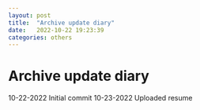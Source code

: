 ```yaml
---
layout: post
title:  "Archive update diary"
date:   2022-10-22 19:23:39
categories: others
---
```

<h1>Archive update diary</h1>

10-22-2022 Initial commit
10-23-2022 Uploaded resume
